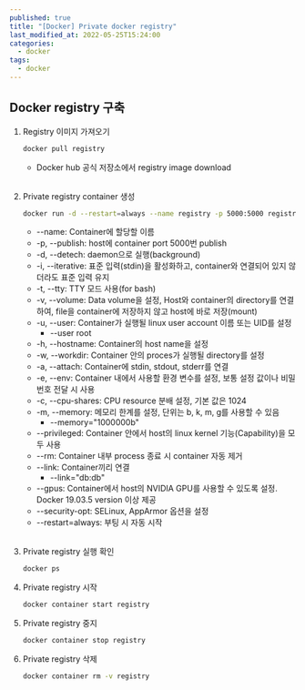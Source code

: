 ```yaml
---
published: true
title: "[Docker] Private docker registry"
last_modified_at: 2022-05-25T15:24:00
categories:
  - docker
tags:
  - docker
---
```


## Docker registry 구축
1. Registry 이미지 가져오기
    ```sh
    docker pull registry
    ```
     - Docker hub 공식 저장소에서 registry image download<br><br>

2. Private registry container 생성
    ```sh
    docker run -d --restart=always --name registry -p 5000:5000 registry
    ```
     - --name: Container에 할당할 이름
     - -p, --publish: host에 container port 5000번 publish
     - -d, --detech: daemon으로 실행(background)
     - -i, --iterative: 표준 입력(stdin)을 활성화하고, container와 연결되어 있지 않더라도 표준 입력 유지
     - -t, --tty: TTY 모드 사용(for bash)
     - -v, --volume: Data volume을 설정, Host와 container의 directory를 연결하여, file을 container에 저장하지 않고 host에 바로 저장(mount)
     - -u, --user: Container가 실행될 linux user account 이름 또는 UID를 설정
       - --user root
     - -h, --hostname: Container의 host name을 설정
     - -w, --workdir: Container 안의 proces가 실행될 directory를 설정
     - -a, --attach: Container에 stdin, stdout, stderr를 연결
     - -e, --env: Container 내에서 사용할 환경 변수를 설정, 보통 설정 값이나 비밀번호 전달 시 사용
     - -c, --cpu-shares: CPU resource 분배 설정, 기본 값은 1024
     - -m, --memory: 메모리 한계를 설정, 단위는 b, k, m, g를 사용할 수 있음
       - --memory="1000000b"
     - --privileged: Container 안에서 host의 linux kernel 기능(Capability)을 모두 사용
     - --rm: Container 내부 process 종료 시 container 자동 제거
     - --link: Container끼리 연결
       - --link="db:db"
     - --gpus: Container에서 host의 NVIDIA GPU를 사용할 수 있도록 설정. Docker 19.03.5 version 이상 제공
     - --security-opt: SELinux, AppArmor 옵션을 설정
     - --restart=always: 부팅 시 자동 시작<br><br>

3. Private registry 실행 확인
    ```sh
    docker ps
    ```

4. Private registry 시작
    ```sh
    docker container start registry
    ```

5. Private registry 중지
    ```sh
    docker container stop registry
    ```

6. Private registry 삭제
    ```sh
    docker container rm -v registry
    ```